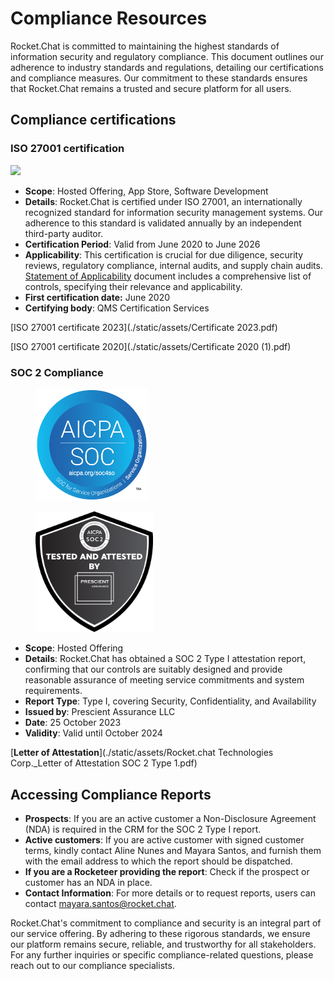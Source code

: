 # Compliance Resources

Rocket.Chat is committed to maintaining the highest standards of information security and regulatory compliance. This document outlines our adherence to industry standards and regulations, detailing our certifications and compliance measures. Our commitment to these standards ensures that Rocket.Chat remains a trusted and secure platform for all users.

## Compliance certifications

### ISO 27001 certification

<img src="./imgs/ISO-IEC 27001 - V1.jpg"/>

* **Scope**: Hosted Offering, App Store, Software Development
* **Details**: Rocket.Chat is certified under ISO 27001, an internationally recognized standard for information security management systems. Our adherence to this standard is validated annually by an independent third-party auditor.
* **Certification Period**: Valid from June 2020 to June 2026
* **Applicability**: This certification is crucial for due diligence, security reviews, regulatory compliance, internal audits, and supply chain audits. [Statement of Applicability](https://drive.google.com/file/d/1SVkm0JGGwa5MAZQHe1WwiUgswabdqMNW/view) document includes a comprehensive list of controls, specifying their relevance and applicability.
* **First certification date:** June 2020
* **Certifying body**: QMS Certification Services

[ISO 27001 certificate 2023](./static/assets/Certificate 2023.pdf)

[ISO 27001 certificate 2020](./static/assets/Certificate 2020 (1).pdf)



### SOC 2 **Compliance**

<figure><img src="/img/21972-312_SOC_NonCPA.png" alt="" width="180"></img><figcaption></figcaption></figure>

<figure><img src="/img/SOC 2.png" alt="" width="188"></img><figcaption></figcaption></figure>

* **Scope**: Hosted Offering
* **Details**: Rocket.Chat has obtained a SOC 2 Type I attestation report, confirming that our controls are suitably designed and provide reasonable assurance of meeting service commitments and system requirements.
* **Report Type**: Type I, covering Security, Confidentiality, and Availability
* **Issued by**: Prescient Assurance LLC
* **Date**: 25 October 2023&#x20;
* **Validity**: Valid until October 2024

[**Letter of Attestation**](./static/assets/Rocket.chat Technologies Corp._Letter of Attestation SOC 2 Type 1.pdf)

## **Accessing Compliance Reports**

* **Prospects**: If you are an active customer a Non-Disclosure Agreement (NDA) is required in the CRM for the SOC 2 Type I report.
* **Active customers**: If you are active customer with signed customer terms, kindly contact Aline Nunes and Mayara Santos, and furnish them with the email address to which the report should be dispatched.
* **If you are a Rocketeer providing the report**: Check if the prospect or customer has an NDA in place.&#x20;
* **Contact Information**: For more details or to request reports, users can contact [mayara.santos@rocket.chat](mailto:mayara.santos@rocket.chat).

Rocket.Chat's commitment to compliance and security is an integral part of our service offering. By adhering to these rigorous standards, we ensure our platform remains secure, reliable, and trustworthy for all stakeholders. For any further inquiries or specific compliance-related questions, please reach out to our compliance specialists.

